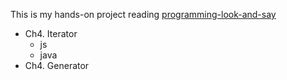 This is my hands-on project reading [programming-look-and-say](https://medium.com/@jooyunghan/%EA%B0%9C%EB%AF%B8-%EC%88%98%EC%97%B4-%EC%B1%85%EC%9D%84-%EC%93%B0%EB%8B%A4-31f42dbe4d31)

- Ch4. Iterator
  - js
  - java
- Ch4. Generator
